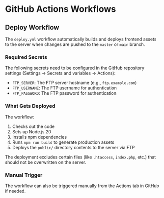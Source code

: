 # GitHub Actions Workflows

## Deploy Workflow

The `deploy.yml` workflow automatically builds and deploys frontend assets to the server when changes are pushed to the `master` or `main` branch.

### Required Secrets

The following secrets need to be configured in the GitHub repository settings (Settings → Secrets and variables → Actions):

- `FTP_SERVER`: The FTP server hostname (e.g., `ftp.example.com`)
- `FTP_USERNAME`: The FTP username for authentication
- `FTP_PASSWORD`: The FTP password for authentication

### What Gets Deployed

The workflow:
1. Checks out the code
2. Sets up Node.js 20
3. Installs npm dependencies
4. Runs `npm run build` to generate production assets
5. Deploys the `public/` directory contents to the server via FTP

The deployment excludes certain files (like `.htaccess`, `index.php`, etc.) that should not be overwritten on the server.

### Manual Trigger

The workflow can also be triggered manually from the Actions tab in GitHub if needed.
